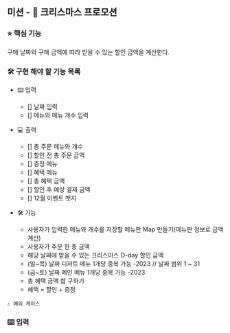 ## 미션 - 🎄 크리스마스 프로모션

### ⭐ 핵심 기능
구매 날짜와 구매 금액에 따라 받을 수 있는 할인 금액을 계산한다.

### 🛠️ 구현 해야 할 기능 목록

- ⌨️ 입력
  - [] 날짜 입력
  - [] 메뉴와 메뉴 개수 입력

- 💻 출력
  - [] 총 주문 메뉴와 개수
  - [] 할인 전 총 주문 금액
  - [] 증정 메뉴
  - [] 혜택 메뉴
  - [] 총 혜택 금액
  - [] 할인 후 예상 결제 금액
  - [] 12월 이벤트 뱃지

- 🛠️ 기능
  - 사용자가 입력한 메뉴와 개수를 저장할 메뉴판 Map 만들기(메뉴판 정보로 금액 계산)
  - 사용자가 주문 한 총 금액
  - 해당 날짜에 받을 수 있는 크리스마스 D-day 할인 금액
  - (일~목) 날짜 디저트 메뉴 1개당 중복 가능 -2023 // 날짜 범위 1 ~ 31
  - (금~토) 날짜 메인 메뉴 1개당 중복 가능 -2023
  - 총 혜택 금액 합 구하기
  - 혜택 = 할인 + 증정


```⚠️ 예외 케이스 ```

### ⌨️ 입력
